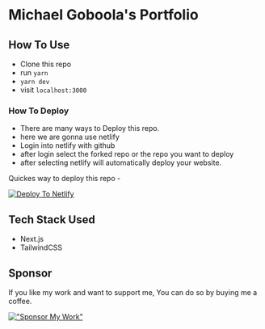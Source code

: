 # Michael Goboola's Portfolio

## How To Use

- Clone this repo
- run `yarn`
- `yarn dev`
- visit `localhost:3000`

### How To Deploy

- There are many ways to Deploy this repo.
- here we are gonna use netlify
- Login into netlify with github
- after login select the forked repo or the repo you want to deploy
- after selecting netlify will automatically deploy your website.

Quickes way to deploy this repo -

[![Deploy To Netlify](https://www.netlify.com/img/deploy/button.svg)](https://app.netlify.com/start/deploy?repository=https://github.com/michaelgobz/michaelgoboola)

## Tech Stack Used

- Next.js
- TailwindCSS

## Sponsor

If you like my work and want to support me, You can do so by buying me a coffee.

[!["Sponsor My Work"](https://www.buymeacoffee.com/assets/img/custom_images/orange_img.png)](https://www.buymeacoffee.com/michaelgobz)
